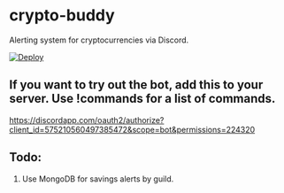 # crypto-buddy

Alerting system for cryptocurrencies via Discord.

[![Deploy](https://www.herokucdn.com/deploy/button.svg)](https://heroku.com/deploy?template=https://github.com/nikita/crypto-buddy/tree/master)

## If you want to try out the bot, add this to your server. Use !commands for a list of commands.

https://discordapp.com/oauth2/authorize?client_id=575210560497385472&scope=bot&permissions=224320

## Todo:

1. Use MongoDB for savings alerts by guild.
